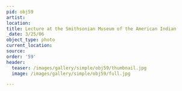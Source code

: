 ```yaml
---
pid: obj59
artist:
location:
title: Lecture at the Smithsonian Museum of the American Indian
_date: 3/25/06
object_type: photo
current_location:
source:
order: '59'
header:
  teaser: /images/gallery/simple/obj59/thumbnail.jpg
  image: /images/gallery/simple/obj59/full.jpg

---
```

